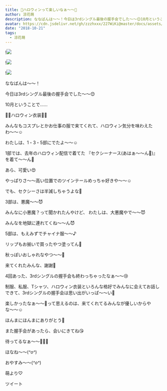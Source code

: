 ```yaml
---
title: 👻ハロウィンって楽しいなぁ〜〜🎃
author: 涼花萌
description: ななばんは〜〜！今日は3rdシングル最後の握手会でした〜〜😊10月ということで……🎃👻ハロウィン衣装👻🎃みんなもコスプレとかお仕事の服で来てくれて、ハロウィン気...
avatar: https://cdn.jsdelivr.net/gh/zzzhxxx/227WiKi@master/docs/assets/photo/avatar/moe.jpg
date: "2018-10-21"
tags:
  - 涼花萌
---
```


!![](https://cdn.jsdelivr.net/gh/zzzhxxx/227WiKi-image@master/blog-image/moe-2018-10-21_1.jpg)

!![](https://cdn.jsdelivr.net/gh/zzzhxxx/227WiKi-image@master/blog-image/moe-2018-10-21_2.jpg)

!![](https://cdn.jsdelivr.net/gh/zzzhxxx/227WiKi-image@master/blog-image/moe-2018-10-21_3.jpg)







ななばんは〜〜！




今日は3rdシングル最後の握手会でした〜〜😊



10月ということで……


🎃👻ハロウィン衣装👻🎃






みんなもコスプレとかお仕事の服で来てくれて、ハロウィン気分を味わえたわ〜〜☺️








わたしは、1・3・5部にでたよ〜〜☺️




1部では、去年のハロウィン配信で着てた
『セクシーナース(あはぁ〜〜ん💓)』
を着て〜〜ん💉






あら、可愛い😍





やっぱりさ〜〜高い位置でのツインテールめっちゃ好きや〜〜☺️


でも、セクシーさは半減しちゃうよな🙈










3部は、悪魔〜〜😈








みんなに小悪魔？って聞かれたんやけど、
わたしは、大悪魔やで〜〜😈


みんなを地獄に連れてくね〜〜ん😈









5部は、もえみずでチャイナ服〜〜♪







リップもお揃いで買ったやつ塗ってん💄


秋っぽいおしゃれなやつ〜〜💄







来てくれたみんな、謝謝💓












4回あった、3rdシングルの握手会も終わっちゃったなぁ〜〜😢





制服、私服、Tシャツ、ハロウィン衣装といろんな格好でみんなに会えてお話しできて、3rdシングルの握手会は思い出がいっぱ〜〜い💓







楽しかったなぁ〜〜💓って思えるのは、来てくれてるみんなが優しいからやな〜〜☺️







ほんまにほんまにありがとう💓







また握手会があったら、会いにきてね😘



待ってるなぁ〜〜💓💓💓





ほなね〜〜(*^o^*)

おやすみ〜〜(*^o^*)



萌より♡


ツイート



